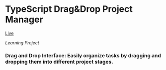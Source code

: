 # TypeScript Drag&Drop Project Manager
[Live](https://yanaost.github.io/drag-n-drop-project-manager/)

*Learning Project*
### Drag and Drop Interface: Easily organize tasks by dragging and dropping them into different project stages.
